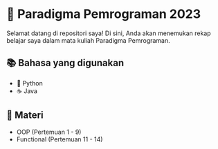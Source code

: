 # 🚀 Paradigma Pemrograman 2023

Selamat datang di repositori saya! Di sini, Anda akan menemukan rekap belajar saya dalam mata kuliah Paradigma Pemrograman. 

## 📚 Bahasa yang digunakan
- 🐍 Python
- ☕ Java

## 📖 Materi
- OOP (Pertemuan 1 - 9)
- Functional (Pertemuan 11 - 14)

